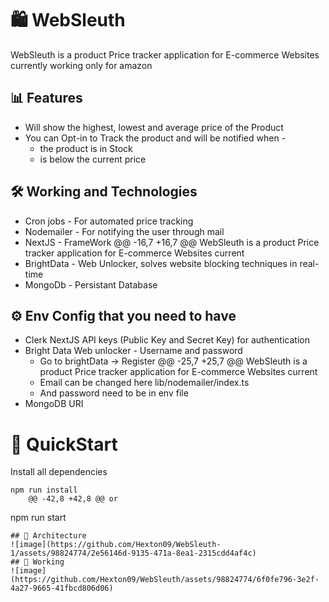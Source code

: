 # 🛍️ WebSleuth
WebSleuth is a product Price tracker application for E-commerce Websites currently working only for amazon 

## 📊 Features
* Will show the highest, lowest and average price of the Product
* You can Opt-in to Track the product and will be notified when -
  * the product is in Stock
  * is below the current price
## 🛠️ Working and Technologies
* Cron jobs - For automated price tracking
* Nodemailer - For notifying the user through mail
* NextJS - FrameWork
	@@ -16,7 +16,7 @@ WebSleuth is a product Price tracker application for E-commerce Websites current
* BrightData - Web Unlocker, solves website blocking techniques in real-time
* MongoDb - Persistant Database </div>

## ⚙️ Env Config that you need to have
* Clerk NextJS API keys (Public Key and Secret Key) for authentication
* Bright Data Web unlocker - Username and password
  *  Go to brightData -> Register
	@@ -25,7 +25,7 @@ WebSleuth is a product Price tracker application for E-commerce Websites current
  *  Email can be changed here lib/nodemailer/index.ts
  *  And password need to be in env file
* MongoDB URI
# 🚀 QuickStart
Install all dependencies
```
npm run install
	@@ -42,8 +42,8 @@ or
```
npm run start
```
## 📐 Architecture
![image](https://github.com/Hexton09/WebSleuth-1/assets/98824774/2e56146d-9135-471a-8ea1-2315cdd4af4c)
## 🔧 Working
![image](https://github.com/Hexton09/WebSleuth/assets/98824774/6f0fe796-3e2f-4a27-9665-41fbcd806d06)

